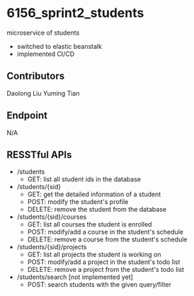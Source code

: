 # 6156_sprint2_students
microservice of students
 - switched to elastic beanstalk
 - implemented CI/CD

## Contributors
Daolong Liu
Yuming Tian

## Endpoint
N/A

## RESSTful APIs
- /students
  - GET: list all student ids in the database
- /students/{sid}
  - GET: get the detailed information of a student
  - POST: modify the student's profile
  - DELETE: remove the student from the database
- /students/{sid}/courses
  - GET: list all courses the student is enrolled
  - POST: modify/add a course in the student's schedule
  - DELETE: remove a course from the student's schedule
- /students/{sid}/projects
  - GET: list all projects the student is working on
  - POST: modify/add a project in the student's todo list
  - DELETE: remove a project from the student's todo list
- /students/search [not implemented yet]
  - POST: search students with the given query/filter
